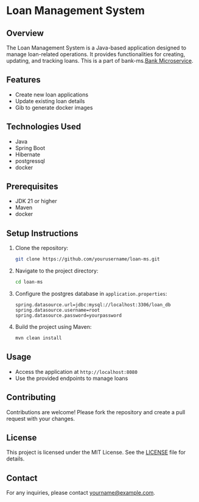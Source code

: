 # Loan Management System

## Overview
The Loan Management System is a Java-based application designed to manage loan-related operations. It provides functionalities for creating, updating, and tracking loans. This is a part of bank-ms.[Bank Microservice](https://github.com/gminato/loan-ms).

## Features
- Create new loan applications
- Update existing loan details
- Gib to generate docker images

## Technologies Used
- Java
- Spring Boot
- Hibernate
- postgressql
- docker 

## Prerequisites
- JDK 21 or higher
- Maven
- docker

## Setup Instructions
1. Clone the repository:
    ```bash
    git clone https://github.com/yourusername/loan-ms.git
    ```
2. Navigate to the project directory:
    ```bash
    cd loan-ms
    ```
3. Configure the postgres database in `application.properties`:
    ```properties
    spring.datasource.url=jdbc:mysql://localhost:3306/loan_db
    spring.datasource.username=root
    spring.datasource.password=yourpassword
    ```
4. Build the project using Maven:
    ```bash
    mvn clean install
    ```

## Usage
- Access the application at `http://localhost:8080`
- Use the provided endpoints to manage loans

## Contributing
Contributions are welcome! Please fork the repository and create a pull request with your changes.

## License
This project is licensed under the MIT License. See the [LICENSE](LICENSE) file for details.

## Contact
For any inquiries, please contact [yourname@example.com](mailto:yourname@example.com).
